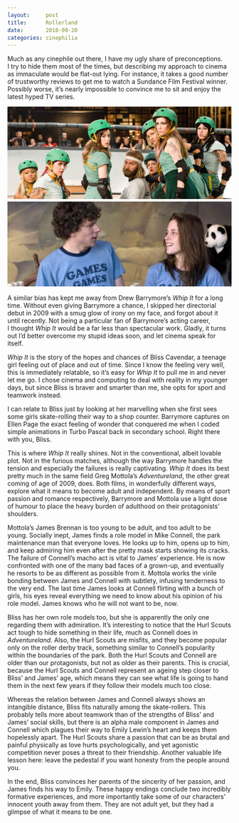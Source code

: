 ```yaml
---
layout:     post
title:      Rollerland
date:       2018-09-20
categories: cinephilia
---
```


Much as any cinephile out there, I have my ugly share of preconceptions. I try
to hide them most of the times, but describing my approach to cinema as
immaculate would be flat-out lying. For instance, it takes a good number of
trustworthy reviews to get me to watch a Sundance Film Festival winner. Possibly
worse, it’s nearly impossible to convince me to sit and enjoy the latest hyped
TV series.

<!--more-->

<p align="center">
    <img src="/assets/images/2018-09-20-rollerland.png">
</p>

A similar bias has kept me away from Drew Barrymore’s *Whip It* for a long time.
Without even giving Barrymore a chance, I skipped her directorial debut in 2009
with a smug glow of irony on my face, and forgot about it until recently. Not
being a particular fan of Barrymore’s acting career, I thought *Whip It* would
be a far less than spectacular work. Gladly, it turns out I’d better overcome my
stupid ideas soon, and let cinema speak for itself.

*Whip It* is the story of the hopes and chances of Bliss Cavendar, a teenage
girl feeling out of place and out of time. Since I know the feeling very well,
this is immediately relatable, so it’s easy for *Whip It* to pull me in and
never let me go. I chose cinema and computing to deal with reality in my younger
days, but since Bliss is braver and smarter than me, she opts for sport and
teamwork instead.

I can relate to Bliss just by looking at her marvelling when she first sees some
girls skate-rolling their way to a shop counter. Barrymore captures on Ellen
Page the exact feeling of wonder that conquered me when I coded simple
animations in Turbo Pascal back in secondary school. Right there with you,
Bliss.

This is where *Whip It* really shines. Not in the conventional, albeit lovable
plot. Not in the furious matches, although the way Barrymore handles the tension
and especially the failures is really captivating. *Whip It* does its best
pretty much in the same field Greg Mottola’s *Adventureland*, the other great
coming of age of 2009, does. Both films, in wonderfully different ways, explore
what it means to become adult and independent. By means of sport passion and
romance respectively, Barrymore and Mottola use a light dose of humour to place
the heavy burden of adulthood on their protagonists’ shoulders.

Mottola’s James Brennan is too young to be adult, and too adult to be young.
Socially inept, James finds a role model in Mike Connell, the park maintenance
man that everyone loves. He looks up to him, opens up to him, and keep admiring
him even after the pretty mask starts showing its cracks. The failure of
Connell’s macho act is vital to James’ experience. He is now confronted with one
of the many bad faces of a grown-up, and eventually he resorts to be as
different as possible from it. Mottola works the virile bonding between James
and Connell with subtlety, infusing tenderness to the very end. The last time
James looks at Connell flirting with a bunch of girls, his eyes reveal
everything we need to know about his opinion of his role model. James knows who
he will not want to be, now.

Bliss has her own role models too, but she is apparently the only one regarding
them with admiration. It’s interesting to notice that the Hurl Scouts act tough
to hide something in their life, much as Connell does in *Adventureland*. Also,
the Hurl Scouts are misfits, and they become popular only on the roller derby
track, something similar to Connell’s popularity within the boundaries of the
park. Both the Hurl Scouts and Connell are older than our protagonists, but not
as older as their parents. This is crucial, because the Hurl Scouts and Connell
represent an ageing step closer to Bliss’ and James’ age, which means they can
see what life is going to hand them in the next few years if they follow their
models much too close.

Whereas the relation between James and Connell always shows an intangible
distance, Bliss fits naturally among the skate-rollers. This probably tells more
about teamwork than of the strengths of Bliss’ and James’ social skills, but
there is an alpha male component in James and Connell which plagues their way to
Emily Lewin’s heart and keeps them hopelessly apart. The Hurl Scouts share a
passion that can be as brutal and painful physically as love hurts
psychologically, and yet agonistic competition never poses a threat to their
friendship. Another valuable life lesson here: leave the pedestal if you want
honesty from the people around you.

In the end, Bliss convinces her parents of the sincerity of her passion, and
James finds his way to Emily. These happy endings conclude two incredibly
formative experiences, and more importantly take some of our characters’
innocent youth away from them. They are not adult yet, but they had a glimpse of
what it means to be one.

